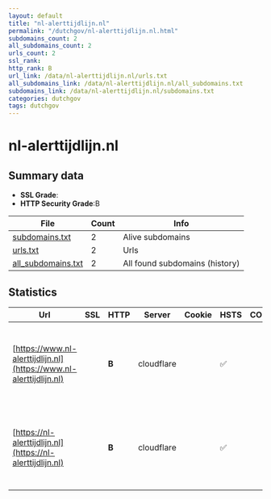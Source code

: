 ```yaml
---
layout: default
title: "nl-alerttijdlijn.nl"
permalink: "/dutchgov/nl-alerttijdlijn.nl.html"
subdomains_count: 2
all_subdomains_count: 2
urls_count: 2
ssl_rank: 
http_rank: B
url_link: /data/nl-alerttijdlijn.nl/urls.txt
all_subdomains_link: /data/nl-alerttijdlijn.nl/all_subdomains.txt
subdomains_link: /data/nl-alerttijdlijn.nl/subdomains.txt
categories: dutchgov
tags: dutchgov
---
```



# nl-alerttijdlijn.nl
## Summary data


 - **SSL Grade**:
 - **HTTP Security Grade**:B


| File       | Count | Info |
|------------|-------|------|
|[subdomains.txt](/DutchGovScope/data/nl-alerttijdlijn.nl/subdomains.txt)|2|Alive subdomains|
|[urls.txt](/DutchGovScope/data/nl-alerttijdlijn.nl/urls.txt)|2|Urls|
|[all_subdomains.txt](/DutchGovScope/data/nl-alerttijdlijn.nl/all_subdomains.txt)|2|All found subdomains (history)|


## Statistics


| Url | SSL | HTTP | Server | Cookie | HSTS | CORS | CTO | CSP | XFO | XXP | RP |FP| Tech |Title |
|--------|-------|-------|------|------|------|------|------|------|------|------|------|------|------|------|
|[https://www.nl-alerttijdlijn.nl](https://www.nl-alerttijdlijn.nl)| | **B**|cloudflare| |:white_check_mark: | | | | :white_check_mark: | | :white_check_mark: | |Cloudflare HSTS HTTP/3 Next.js Node.js React Vercel Webpack|NL-Alert bestaat...|
|[https://nl-alerttijdlijn.nl](https://nl-alerttijdlijn.nl)| | **B**|cloudflare| |:white_check_mark: | | | | :white_check_mark: | | :white_check_mark: | |Cloudflare HSTS HTTP/3 Next.js Node.js React Vercel Webpack|NL-Alert bestaat...|

